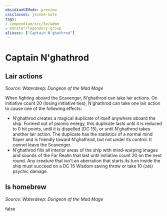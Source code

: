 ```yaml
---
obsidianUIMode: preview
cssclasses: json5e-note
tags:
- compendium/src/5e/wdmm
- monster/legendary-group
aliases: ["Captain N'ghathrod"]
---
```

# Captain N'ghathrod

## Lair actions
_Source: Waterdeep: Dungeon of the Mad Mage_

When fighting aboard the Scavenger, N'ghathrod can take lair actions. On initiative count 20 (losing initiative ties), N'ghathrod can take one lair action to cause one of the following effects:

- N'ghathrod creates a magical duplicate of itself anywhere aboard the ship. Formed out of psionic energy, this duplicate lasts until it is reduced to 0 hit points, until it is dispelled (DC 15), or until N'ghathrod takes another lair action. The duplicate has the statistics of a normal mind flayer and is friendly toward N'ghathrod, but not under its control. It cannot leave the Scavenger.  
- N'ghathrod fills all interior areas of the ship with mind-warping images and sounds of the Far Realm that last until initiative count 20 on the next round. Any creature that isn't an aberration that starts its turn inside the ship must succeed on a DC 15 Wisdom saving throw or take 10 (`3d6`) psychic damage.  

## Is homebrew
_Source: Waterdeep: Dungeon of the Mad Mage_

false